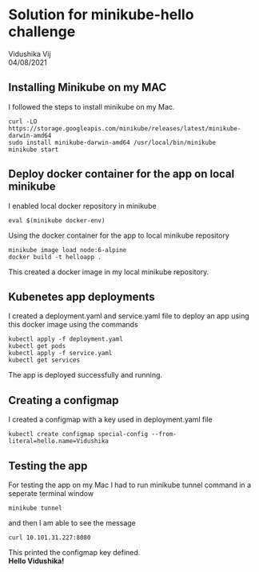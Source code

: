 # Solution for minikube-hello challenge
Vidushika Vij   
04/08/2021   

## Installing Minikube on my MAC
I followed the steps to install minikube on my Mac.   

```
curl -LO https://storage.googleapis.com/minikube/releases/latest/minikube-darwin-amd64
sudo install minikube-darwin-amd64 /usr/local/bin/minikube
minikube start
```
## Deploy docker container for the app on local minikube
I enabled local docker repository in minikube

```
eval $(minikube docker-env)
```

Using the docker container for the app to local minikube repository

```
minikube image load node:6-alpine
docker build -t helloapp .
```

This created a docker image in my local minikube repository.   

## Kubenetes app deployments
I created a deployment.yaml and service.yaml file to deploy an app using this docker image using the commands

```
kubectl apply -f deployment.yaml
kubectl get pods
kubectl apply -f service.yaml
kubectl get services
```

The app is deployed successfully and running. 

## Creating a configmap
I created a configmap with a key used in deployment.yaml file

```
kubectl create configmap special-config --from-literal=hello.name=Vidushika
```

## Testing the app
For testing the app on my Mac I had to run minikube tunnel command in a seperate terminal window 

```
minikube tunnel
```
and then I am able to see the message

```
curl 10.101.31.227:8080
```
This printed the configmap key defined.   
**Hello Vidushika!**



